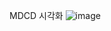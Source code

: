  MDCD 시각화
![image](https://github.com/emirfine/emirfine.github.io/assets/33411971/50c4afdd-ae38-4f04-aa15-0087228249af)
 
